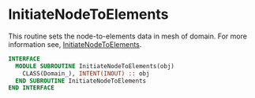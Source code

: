 # InitiateNodeToElements

This routine sets the node-to-elements data in mesh of domain. For more information see, [InitiateNodeToElements](../Mesh/InitiateNodeToElements.md).

```fortran
INTERFACE
  MODULE SUBROUTINE InitiateNodeToElements(obj)
    CLASS(Domain_), INTENT(INOUT) :: obj
  END SUBROUTINE InitiateNodeToElements
END INTERFACE
```
